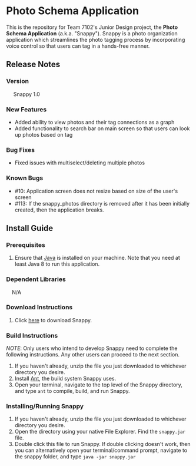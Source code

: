 # Photo Schema Application

This is the repository for Team 7102's Junior Design project, the **Photo Schema Application** (a.k.a. "Snappy"). Snappy is a photo organization application which streamlines the photo tagging process by incorporating voice control so that users can tag in a hands-free manner.

## Release Notes
### Version
&nbsp;&nbsp;&nbsp;&nbsp; Snappy 1.0
### New Features
* Added ability to view photos and their tag connections as a graph
* Added functionality to search bar on main screen so that users can look up photos based on tag
### Bug Fixes
* Fixed issues with multiselect/deleting multiple photos
### Known Bugs
* #10: Application screen does not resize based on size of the user's screen
* #113: If the snappy_photos directory is removed after it has been initially created, then the application breaks.

## Install Guide
### Prerequisites
1. Ensure that [Java](http://www.oracle.com/technetwork/java/javase/downloads/index.html) is installed on your machine. Note that you need at least Java 8 to run this application.
### Dependent Libraries
&nbsp;&nbsp;&nbsp;&nbsp;N/A
### Download Instructions
1. Click [here](https://github.com/kylepelton/snappy/archive/master.zip) to download Snappy.
### Build Instructions
*NOTE*: Only users who intend to develop Snappy need to complete the following instructions. Any other users can proceed to the next section.
1. If you haven't already, unzip the file you just downloaded to whichever directory you desire.
2. Install [Ant](http://ant.apache.org/), the build system Snappy uses.
3. Open your terminal, navigate to the top level of the Snappy directory, and type `ant` to compile, build, and run Snappy.
### Installing/Running Snappy
1. If you haven't already, unzip the file you just downloaded to whichever directory you desire.
2. Open the directory using your native File Explorer. Find the `snappy.jar` file.
3. Double click this file to run Snappy. If double clicking doesn't work, then you can alternatively open your terminal/command prompt, navigate to the snappy folder, and type `java -jar snappy.jar`
